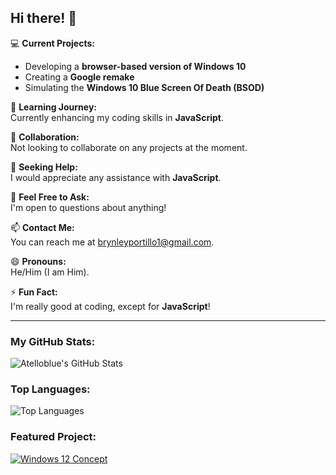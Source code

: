 ## Hi there! 👋

💻 **Current Projects:**  
- Developing a **browser-based version of Windows 10**  
- Creating a **Google remake**  
- Simulating the **Windows 10 Blue Screen Of Death (BSOD)**  

🌱 **Learning Journey:**  
Currently enhancing my coding skills in **JavaScript**.

🤝 **Collaboration:**  
Not looking to collaborate on any projects at the moment.

🤔 **Seeking Help:**  
I would appreciate any assistance with **JavaScript**.

💬 **Feel Free to Ask:**  
I'm open to questions about anything!

📫 **Contact Me:**  
You can reach me at [brynleyportillo1@gmail.com](mailto:brynleyportillo1@gmail.com).

😄 **Pronouns:**  
He/Him (I am Him).

⚡ **Fun Fact:**  
I'm really good at coding, except for **JavaScript**!

---

### My GitHub Stats:

![Atelloblue's GitHub Stats](https://github-readme-stats.vercel.app/api?rank_icon=github&username=atelloblue&theme=dark&show_icons=true)

### Top Languages:

![Top Languages](https://github-readme-stats.vercel.app/api/top-langs/?theme=dark&username=atelloblue&layout=compact)

### Featured Project:

[![Windows 12 Concept](https://github-readme-stats.vercel.app/api/pin/?theme=dark&username=atelloblue&repo=Windows-12-CONCEPT)](https://github.com/Atelloblue/Windows-12-CONCEPT)